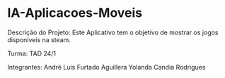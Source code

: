 # IA-Aplicacoes-Moveis

Descrição do Projeto:
Este Aplicativo tem o objetivo de mostrar os jogos disponiveis na steam.

Turma:
TAD 24/1

Integrantes:
André Luis Furtado Aguillera
Yolanda Candia Rodrigues
